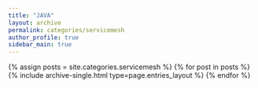```yaml
---
title: "JAVA"
layout: archive
permalink: categories/servicemesh
author_profile: true
sidebar_main: true
---
```



{% assign posts = site.categories.servicemesh %}
{% for post in posts %} {% include archive-single.html type=page.entries_layout %} {% endfor %}